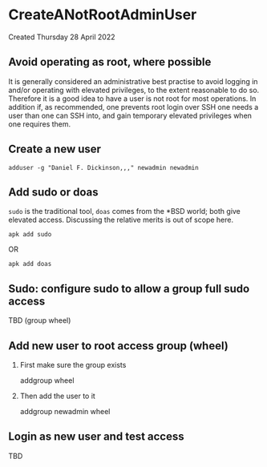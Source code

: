 # CreateANotRootAdminUser
Created Thursday 28 April 2022

Avoid operating as root, where possible
---------------------------------------

It is generally considered an administrative best practise to avoid logging in and/or operating with elevated privileges, to the extent reasonable to do so. Therefore it is a good idea to have a user is not root for most operations. In addition if, as recommended, one prevents root login over SSH one needs a user than one can SSH into, and gain temporary elevated privileges when one requires them.

Create a new user
-----------------

	adduser -g "Daniel F. Dickinson,,," newadmin newadmin


Add sudo or doas
----------------

``sudo`` is the traditional tool, `doas` comes from the *BSD world; both give elevated access. Discussing the relative merits is out of scope here.

	apk add sudo

 
OR

	apk add doas


Sudo: configure sudo to allow a group full sudo access
------------------------------------------------------

TBD (group wheel)

Add new user to root access group (wheel)
-----------------------------------------



1. First make sure the group exists


	addgroup wheel



2. Then add the user to it

 
	addgroup newadmin wheel


Login as new user and test access
---------------------------------

TBD

